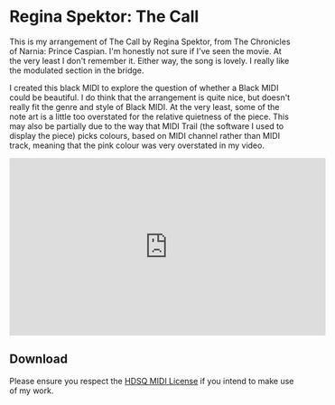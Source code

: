 # Regina Spektor: The Call

This is my arrangement of The Call by Regina Spektor, from The Chronicles of Narnia: Prince Caspian. I'm honestly not sure if I've seen the movie. At the very least I don't remember it. Either way, the song is lovely. I really like the modulated section in the bridge.

I created this black MIDI to explore the question of whether a Black MIDI could be beautiful. I do think that the arrangement is quite nice, but doesn't really fit the genre and style of Black MIDI. At the very least, some of the note art is a little too overstated for the relative quietness of the piece. This may also be partially due to the way that MIDI Trail (the software I used to display the piece) picks colours, based on MIDI channel rather than MIDI track, meaning that the pink colour was very overstated in my video.

<iframe width="560" height="315" src="https://www.youtube.com/embed/bO5GM_VctkA?si=ORaITpt8sww7mae3" title="YouTube video player" frameborder="0" allow="accelerometer; autoplay; clipboard-write; encrypted-media; gyroscope; picture-in-picture; web-share" referrerpolicy="strict-origin-when-cross-origin" allowfullscreen></iframe>

## Download

Please ensure you respect the [HDSQ MIDI License](https://maddyguthridge.com/hdsq/license) if you intend to make use of my work.